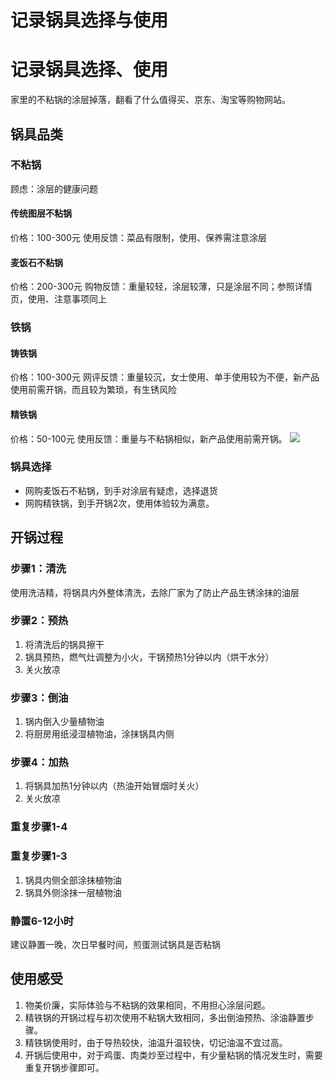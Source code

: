 # 记录锅具选择与使用

<!--more-->

# 记录锅具选择、使用
家里的不粘锅的涂层掉落，翻看了什么值得买、京东、淘宝等购物网站。
## 锅具品类
### 不粘锅
顾虑：涂层的健康问题
#### 传统图层不粘锅
价格：100-300元
使用反馈：菜品有限制，使用、保养需注意涂层
#### 麦饭石不粘锅
价格：200-300元
购物反馈：重量较轻，涂层较薄，只是涂层不同；参照详情页，使用、注意事项同上
### 铁锅
#### 铸铁锅
价格：100-300元
网评反馈：重量较沉，女士使用、单手使用较为不便，新产品使用前需开锅，而且较为繁琐，有生锈风险
#### 精铁锅
价格：50-100元
使用反馈：重量与不粘锅相似，新产品使用前需开锅。
![](http://img12.360buyimg.com/n1/jfs/t1/150591/38/14175/101613/5ff4043fE79c3695e/0ed7fdaf60226669.jpg)
### 锅具选择
- 网购麦饭石不粘锅，到手对涂层有疑虑，选择退货
- 网购精铁锅，到手开锅2次，使用体验较为满意。
## 开锅过程
### 步骤1：清洗
使用洗洁精，将锅具内外整体清洗，去除厂家为了防止产品生锈涂抹的油层
### 步骤2：预热
1. 将清洗后的锅具擦干
2. 锅具预热，燃气灶调整为小火，干锅预热1分钟以内（烘干水分）
3. 关火放凉
### 步骤3：倒油
1. 锅内倒入少量植物油
2. 将厨房用纸浸湿植物油，涂抹锅具内侧
### 步骤4：加热
1. 将锅具加热1分钟以内（热油开始冒烟时关火）
2. 关火放凉
### 重复步骤1-4
### 重复步骤1-3
1. 锅具内侧全部涂抹植物油
2. 锅具外侧涂抹一层植物油
### 静置6-12小时
建议静置一晚，次日早餐时间，煎蛋测试锅具是否粘锅
## 使用感受
1. 物美价廉，实际体验与不粘锅的效果相同，不用担心涂层问题。
2. 精铁锅的开锅过程与初次使用不粘锅大致相同，多出倒油预热、涂油静置步骤。
3. 精铁锅使用时，由于导热较快，油温升温较快，切记油温不宜过高。
4. 开锅后使用中，对于鸡蛋、肉类炒至过程中，有少量粘锅的情况发生时，需要重复开锅步骤即可。
